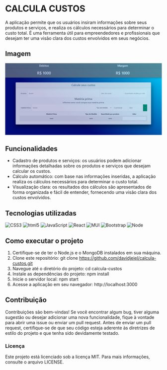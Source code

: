# CALCULA CUSTOS

A aplicação permite que os usuários insiram informações sobre seus produtos e serviços, e realiza os cálculos necessários para determinar o custo total. É uma ferramenta útil para empreendedores e profissionais que desejam ter uma visão clara dos custos envolvidos em seus negócios.

## Imagem
![Imagem Site](/public/img/screenshot.png)

## Funcionalidades
 - Cadastro de produtos e serviços: os usuários podem adicionar informações detalhadas sobre os produtos e serviços que desejam calcular os custos.
 - Cálculo automático: com base nas informações inseridas, a aplicação realiza os cálculos necessários para determinar o custo total.
 - Visualização clara: os resultados dos cálculos são apresentados de forma organizada e fácil de entender, fornecendo uma visão clara dos custos envolvidos.


## Tecnologias utilizadas
![CSS3](https://img.shields.io/badge/-CSS-000?&logo=css3)
![html5](https://img.shields.io/badge/-HTML-000?&logo=html5)
![JavaScript](https://img.shields.io/badge/-JavaScript-000?&logo=JavaScript)
![React](https://img.shields.io/badge/-React-000?&logo=React)
![MUI](https://img.shields.io/badge/-mui-000?&logo=mui)
![Bootstrap](https://img.shields.io/badge/-bootstrap-000?&logo=Bootstrap)
![Node](https://img.shields.io/badge/-Node-000?&logo=npm)

## Como executar o projeto
1. Certifique-se de ter o Node.js e o MongoDB instalados em sua máquina.
2. Clone este repositório: git clone https://github.com/davidjeiel/calcula-custos.git
3. Navegue até o diretório do projeto: cd calcula-custos
4. Instale as dependências do projeto: npm install
5. Inicie o servidor local: npm start
6. Acesse a aplicação em seu navegador: http://localhost:3000

## Contribuição
Contribuições são bem-vindas! Se você encontrar algum bug, tiver alguma sugestão ou desejar adicionar uma nova funcionalidade, fique à vontade para abrir uma issue ou enviar um pull request. Antes de enviar um pull request, certifique-se de que seu código esteja aderente às diretrizes de estilo do projeto e que tenha sido devidamente testado.

### Licença
Este projeto está licenciado sob a licença MIT. Para mais informações, consulte o arquivo LICENSE.